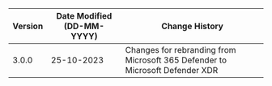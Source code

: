 | **Version** | **Date Modified (DD-MM-YYYY)** | **Change History**                                                           |
|-------------|--------------------------------|------------------------------------------------------------------------------|
| 3.0.0       |     25-10-2023                 | Changes for rebranding from Microsoft 365 Defender to Microsoft Defender XDR |
